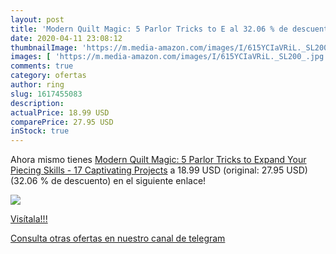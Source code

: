 ```yaml
---
layout: post
title: 'Modern Quilt Magic: 5 Parlor Tricks to E al 32.06 % de descuento'
date: 2020-04-11 23:08:12
thumbnailImage: 'https://m.media-amazon.com/images/I/615YCIaVRiL._SL200_.jpg'
images: [ 'https://m.media-amazon.com/images/I/615YCIaVRiL._SL200_.jpg' ]
comments: true
category: ofertas
author: ring
slug: 1617455083
description:
actualPrice: 18.99 USD
comparePrice: 27.95 USD
inStock: true
---
```


Ahora mismo tienes [Modern Quilt Magic: 5 Parlor Tricks to Expand Your Piecing Skills - 17 Captivating Projects](https://www.amazon.com/dp/1617455083/?tag=redken08-20) a 18.99 USD (original: 27.95 USD) (32.06 %  de descuento) en el siguiente enlace!

[![](https://m.media-amazon.com/images/I/615YCIaVRiL._SL200_.jpg)](https://www.amazon.com/dp/1617455083/?tag=redken08-20)

[Visítala!!!](https://www.amazon.com/dp/1617455083/?tag=redken08-20)

[Consulta otras ofertas en nuestro canal de telegram](https://t.me/s/ofertas25)
